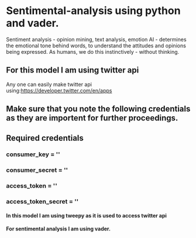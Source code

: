 # Sentimental-analysis using python and vader.
Sentiment analysis - opinion mining, text analysis, emotion AI - determines the emotional tone behind words, to understand the attitudes and opinions being expressed. As humans, we do this instinctively - without thinking.
## For this model I am using twitter api
Any one can easily make twitter api using:https://developer.twitter.com/en/apps
## Make sure that you note the following credentials as they are importent for further proceedings.
## Required credentials
### consumer_key = ''
### consumer_secret = ''
### access_token = ''
### access_token_secret = ''
#### In this model I am using tweepy as it is used to access twitter api
#### For sentimental analysis I am using vader.
